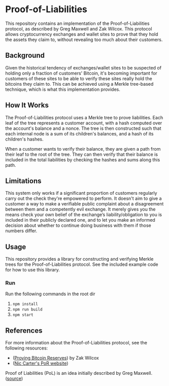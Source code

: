 # Proof-of-Liabilities
This repository contains an implementation of the Proof-of-Liabilities protocol, as described by Greg Maxwell and Zak Wilcox. This protocol allows cryptocurrency exchanges and wallet sites to prove that they hold the assets they claim to, without revealing too much about their customers.

## Background
Given the historical tendency of exchanges/wallet sites to be suspected of holding only a fraction of customers' Bitcoin, it's becoming important for customers of these sites to be able to verify these sites really hold the bitcoins they claim to. This can be achieved using a Merkle tree-based technique, which is what this implementation provides.

## How It Works
The Proof-of-Liabilities protocol uses a Merkle tree to prove liabilities. Each leaf of the tree represents a customer account, with a hash computed over the account's balance and a nonce. The tree is then constructed such that each internal node is a sum of its children's balances, and a hash of its children's hashes.

When a customer wants to verify their balance, they are given a path from their leaf to the root of the tree. They can then verify that their balance is included in the total liabilities by checking the hashes and sums along this path.

## Limitations
This system only works if a significant proportion of customers regularly carry out the check they're empowered to perform. It doesn't aim to give a customer a way to make a verifiable public complaint about a disagreement between them and a competently evil exchange. It merely gives you the means check your own belief of the exchange’s liability/obligation to you is included in their publicly declared one, and to let you make an informed decision about whether to continue doing business with them if those numbers differ.

## Usage
This repository provides a library for constructing and verifying Merkle trees for the Proof-of-Liabilities protocol. See the included example code for how to use this library.
### Run
Run the following commands in the root dir
1. `npm install`
2. `npm run build`
3. `npm start`

## References
For more information about the Proof-of-Liabilities protocol, see the following resources:
- ([Proving Bitcoin Reserves](https://web.archive.org/web/20170114112433/https://iwilcox.me.uk/2014/proving-bitcoin-reserves)) by Zak Wilcox
- ([Nic Carter's PoR website](https://web.archive.org/web/20170114112433/https://iwilcox.me.uk/2014/proving-bitcoin-reserves))

Proof of Liabilities (PoL) is an idea initially described by Greg Maxwell.
([source]([https://web.archive.org/web/20170114112433/https://iwilcox.me.uk/2014/proving-bitcoin-reserves](https://niccarter.info/proof-of-reserves/)))


